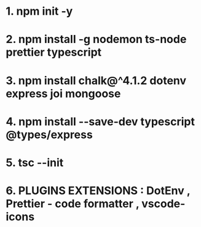 # 1. npm init -y

# 2. npm install -g nodemon ts-node prettier typescript

# 3. npm install chalk@^4.1.2 dotenv express joi mongoose

# 4. npm install --save-dev typescript @types/express

# 5. tsc --init

# 6. PLUGINS EXTENSIONS : DotEnv , Prettier - code formatter , vscode-icons
